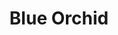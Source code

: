 ---
description: Welcome to your serene escape at "Blue Orchid Studio"! Nestled close to the metro, our cozy apartment is just 30 minutes from the city center and 15 minutes away from the airport, offering the perfect blend of tranquility and accessibility. Indulge in the comfort of a plush king-size bed, enjoy the convenience of a fully-equipped kitchen, and unwind in a bathroom filled with modern amenities. With high-speed WiFi and a charming dining area, your stay promises relaxation and connectivity. {{< airbnb_link url="https://www.airbnb.com/rooms/1128207241940022684?guests=1&adults=1&s=67&unique_share_id=9dd5822a-04e4-4899-9728-380c9edb413e" text="Book now on Airbnb" >}}

title: Blue Orchid
weight: 1
menus: "main"
sort_by: Name

---